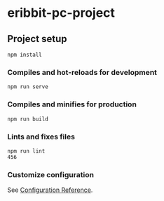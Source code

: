 # eribbit-pc-project

## Project setup
```
npm install
```

### Compiles and hot-reloads for development
```
npm run serve
```

### Compiles and minifies for production
```
npm run build
```

### Lints and fixes files
```
npm run lint
456
```

### Customize configuration
See [Configuration Reference](https://cli.vuejs.org/config/).
